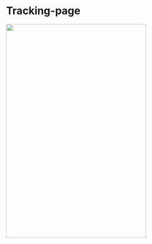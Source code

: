 # Tracking-page
<img src="https://github.com/anettaj/Tracking-page/assets/58222128/e5e0f300-88b9-42c4-93b5-2669c0ebc110.png" width="380" height="580">

